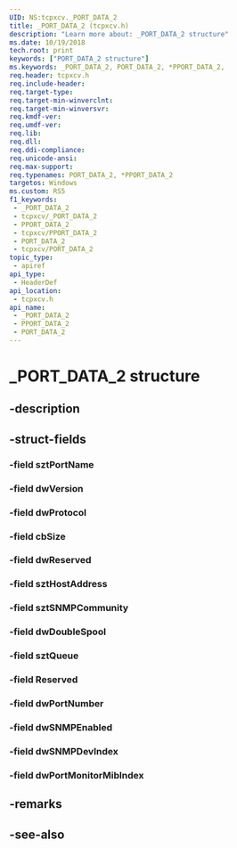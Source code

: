 ```yaml
---
UID: NS:tcpxcv._PORT_DATA_2
title: _PORT_DATA_2 (tcpxcv.h)
description: "Learn more about: _PORT_DATA_2 structure"
ms.date: 10/19/2018
tech.root: print
keywords: ["PORT_DATA_2 structure"]
ms.keywords: _PORT_DATA_2, PORT_DATA_2, *PPORT_DATA_2,
req.header: tcpxcv.h
req.include-header: 
req.target-type: 
req.target-min-winverclnt: 
req.target-min-winversvr: 
req.kmdf-ver: 
req.umdf-ver: 
req.lib: 
req.dll: 
req.ddi-compliance: 
req.unicode-ansi: 
req.max-support: 
req.typenames: PORT_DATA_2, *PPORT_DATA_2
targetos: Windows
ms.custom: RS5
f1_keywords:
 - _PORT_DATA_2
 - tcpxcv/_PORT_DATA_2
 - PPORT_DATA_2
 - tcpxcv/PPORT_DATA_2
 - PORT_DATA_2
 - tcpxcv/PORT_DATA_2
topic_type:
 - apiref
api_type:
 - HeaderDef
api_location:
 - tcpxcv.h
api_name:
 - _PORT_DATA_2
 - PPORT_DATA_2
 - PORT_DATA_2
---
```


# _PORT_DATA_2 structure


## -description

## -struct-fields

### -field sztPortName

### -field dwVersion

### -field dwProtocol

### -field cbSize

### -field dwReserved

### -field sztHostAddress

### -field sztSNMPCommunity

### -field dwDoubleSpool

### -field sztQueue

### -field Reserved

### -field dwPortNumber

### -field dwSNMPEnabled

### -field dwSNMPDevIndex

### -field dwPortMonitorMibIndex

## -remarks

## -see-also

